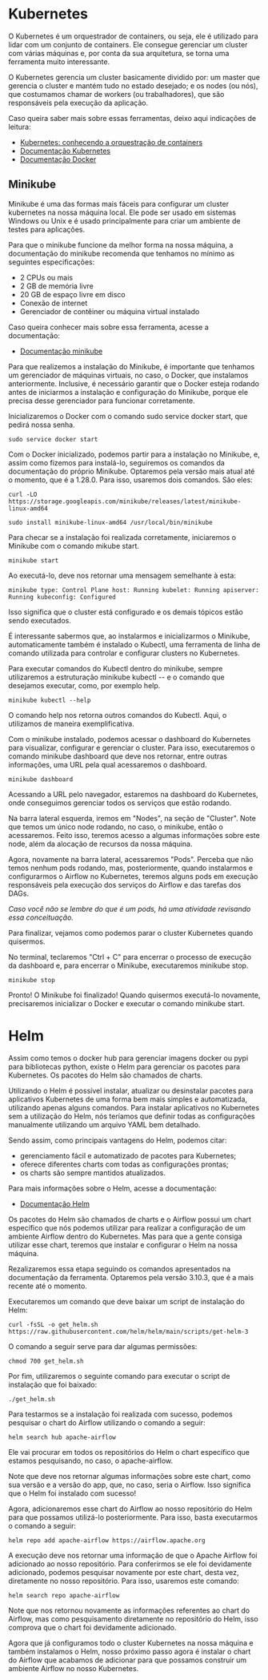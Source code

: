 # Kubernetes

O Kubernetes é um orquestrador de containers, ou seja, ele é utilizado para lidar com um conjunto de containers. Ele consegue gerenciar um cluster com várias máquinas e, por conta da sua arquitetura, se torna uma ferramenta muito interessante.

O Kubernetes gerencia um cluster basicamente dividido por: um master que gerencia o cluster e mantém tudo no estado desejado; e os nodes (ou nós), que costumamos chamar de workers (ou trabalhadores), que são responsáveis pela execução da aplicação.

Caso queira saber mais sobre essas ferramentas, deixo aqui indicações de leitura:

* [Kubernetes: conhecendo a orquestração de containers](https://www.alura.com.br/artigos/kubernetes-conhecendo-orquestracao-containers)
* [Documentação Kubernetes](https://kubernetes.io/pt-br/docs/tutorials/_print/)
* [Documentação Docker](https://docs.docker.com/get-started/overview/)

## Minikube


Minikube é uma das formas mais fáceis para configurar um cluster kubernetes na nossa máquina local. Ele pode ser usado em sistemas Windows ou Unix e é usado principalmente para criar um ambiente de testes para aplicações.

Para que o minikube funcione da melhor forma na nossa máquina, a documentação do minikube recomenda que tenhamos no mínimo as seguintes especificações:

* 2 CPUs ou mais
* 2 GB de memória livre
* 20 GB de espaço livre em disco
* Conexão de internet
* Gerenciador de contêiner ou máquina virtual instalado

Caso queira conhecer mais sobre essa ferramenta, acesse a documentação:

* [Documentação minikube](https://minikube.sigs.k8s.io/docs/)

Para que realizemos a instalação do Minikube, é importante que tenhamos um gerenciador de máquinas virtuais, no caso, o Docker, que instalamos anteriormente. Inclusive, é necessário garantir que o Docker esteja rodando antes de iniciarmos a instalação e configuração do Minikube, porque ele precisa desse gerenciador para funcionar corretamente.

Inicializaremos o Docker com o comando sudo service docker start, que pedirá nossa senha.

```shell
sudo service docker start
```

Com o Docker inicializado, podemos partir para a instalação no Minikube, e, assim como fizemos para instalá-lo, seguiremos os comandos da documentação do próprio Minikube. Optaremos pela versão mais atual até o momento, que é a 1.28.0. Para isso, usaremos dois comandos. São eles:

```shell
curl -LO https://storage.googleapis.com/minikube/releases/latest/minikube-linux-amd64
```

```shell
sudo install minikube-linux-amd64 /usr/local/bin/minikube
```

Para checar se a instalação foi realizada corretamente, iniciaremos o Minikube com o comando mikube start.

```shell
minikube start
```

Ao executá-lo, deve nos retornar uma mensagem semelhante à esta:

    minikube type: Control Plane host: Running kubelet: Running apiserver: Running kubeconfig: Configured

Isso significa que o cluster está configurado e os demais tópicos estão sendo executados.

É interessante sabermos que, ao instalarmos e inicializarmos o Minikube, automaticamente também é instalado o Kubectl, uma ferramenta de linha de comando utilizada para controlar e configurar clusters no Kubernetes.

Para executar comandos do Kubectl dentro do minikube, sempre utilizaremos a estruturação minikube kubectl -- e o comando que desejamos executar, como, por exemplo help.

```shell
minikube kubectl --help
```

O comando help nos retorna outros comandos do Kubectl. Aqui, o utilizamos de maneira exemplificativa.

Com o minikube instalado, podemos acessar o dashboard do Kubernetes para visualizar, configurar e gerenciar o cluster. Para isso, executaremos o comando minikube dashboard que deve nos retornar, entre outras informações, uma URL pela qual acessaremos o dashboard.

```shell
minikube dashboard
```

Acessando a URL pelo navegador, estaremos na dashboard do Kubernetes, onde conseguimos gerenciar todos os serviços que estão rodando.

Na barra lateral esquerda, iremos em "Nodes", na seção de "Cluster". Note que temos um único node rodando, no caso, o minikube, então o acessaremos. Feito isso, teremos acesso a algumas informações sobre este node, além da alocação de recursos da nossa máquina.

Agora, novamente na barra lateral, acessaremos "Pods". Perceba que não temos nenhum pods rodando, mas, posteriormente, quando instalarmos e configurarmos o Airflow no Kubernetes, teremos alguns pods em execução responsáveis pela execução dos serviços do Airflow e das tarefas dos DAGs.

*Caso você não se lembre do que é um pods, há uma atividade revisando essa conceituação.*

Para finalizar, vejamos como podemos parar o cluster Kubernetes quando quisermos.

No terminal, teclaremos "Ctrl + C" para encerrar o processo de execução da dashboard e, para encerrar o Minikube, executaremos minikube stop.

```shell
minikube stop
```
Pronto! O Minikube foi finalizado! Quando quisermos executá-lo novamente, precisaremos inicializar o Docker e executar o comando minikube start.

# Helm



Assim como temos o docker hub para gerenciar imagens docker ou pypi para bibliotecas python, existe o Helm para gerenciar os pacotes para Kubernetes. Os pacotes do Helm são chamados de charts.

Utilizando o Helm é possível instalar, atualizar ou desinstalar pacotes para aplicativos Kubernetes de uma forma bem mais simples e automatizada, utilizando apenas alguns comandos. Para instalar aplicativos no Kubernetes sem a utilização do Helm, nós teríamos que definir todas as configurações manualmente utilizando um arquivo YAML bem detalhado.

Sendo assim, como principais vantagens do Helm, podemos citar:

* gerenciamento fácil e automatizado de pacotes para Kubernetes;
* oferece diferentes charts com todas as configurações prontas;
* os charts são sempre mantidos atualizados.

Para mais informações sobre o Helm, acesse a documentação:

* [Documentação Helm](https://helm.sh/docs/)

Os pacotes do Helm são chamados de charts e o Airflow possui um chart específico que nós podemos utilizar para realizar a configuração de um ambiente Airflow dentro do Kubernetes. Mas para que a gente consiga utilizar esse chart, teremos que instalar e configurar o Helm na nossa máquina.

Rezalizaremos essa etapa seguindo os comandos apresentados na documentação da ferramenta. Optaremos pela versão 3.10.3, que é a mais recente até o momento.

Executaremos um comando que deve baixar um script de instalação do Helm:

```shell
curl -fsSL -o get_helm.sh https://raw.githubusercontent.com/helm/helm/main/scripts/get-helm-3
```

O comando a seguir serve para dar algumas permissões:

```shell
chmod 700 get_helm.sh
```

Por fim, utilizaremos o seguinte comando para executar o script de instalação que foi baixado:

```shell
./get_helm.sh
```

Para testarmos se a instalação foi realizada com sucesso, podemos pesquisar o chart do Airflow utilizando o comando a seguir:

```shell
helm search hub apache-airflow
```

Ele vai procurar em todos os repositórios do Helm o chart específico que estamos pesquisando, no caso, o apache-airflow.

Note que deve nos retornar algumas informações sobre este chart, como sua versão e a versão do app, que, no caso, seria o Airflow. Isso significa que o Helm foi instalado com sucesso!

Agora, adicionaremos esse chart do Airflow ao nosso repositório do Helm para que possamos utilizá-lo posteriormente. Para isso, basta executarmos o comando a seguir:

```shell
helm repo add apache-airflow https://airflow.apache.org
```

A execução deve nos retornar uma informação de que o Apache Airflow foi adicionado ao nosso repositório. Para conferirmos se ele foi devidamente adicionado, podemos pesquisar novamente por este chart, desta vez, diretamente no nosso repositório. Para isso, usaremos este comando:

```shell
helm search repo apache-airflow
```

Note que nos retornou novamente as informações referentes ao chart do Airflow, mas como pesquisamento diretamente no repositório do Helm, isso comprova que o chart foi devidamente adicionado.

Agora que já configuramos todo o cluster Kubernetes na nossa máquina e também instalamos o Helm, nosso próximo passo agora é instalar o chart do Airflow que acabamos de adicionar para que possamos construir um ambiente Airflow no nosso Kubernetes.